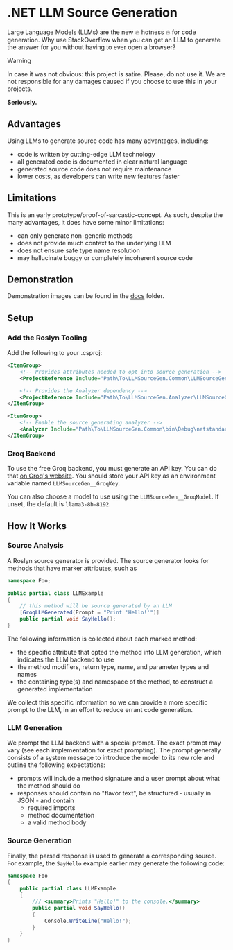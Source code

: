 # .NET LLM Source Generation

Large Language Models (LLMs) are the new 🔥 hotness 🔥 for code generation. Why use StackOverflow when you can
get an LLM to generate the answer for you without having to ever open a browser?

> [!WARNING]  
> In case it was not obvious: this project is satire. Please, do not use it. We are 
> not responsible for any damages caused if you choose to use this in your projects.
>
> **Seriously.**

## Advantages

Using LLMs to generate source code has many advantages, including:

- code is written by cutting-edge LLM technology
- all generated code is documented in clear natural language
- generated source code does not require maintenance
- lower costs, as developers can write new features faster

## Limitations

This is an early prototype/proof-of-sarcastic-concept. As such, despite the many advantages, it
does have some minor limitations:

- can only generate non-generic methods
- does not provide much context to the underlying LLM
- does not ensure safe type name resolution
- may hallucinate buggy or completely incoherent source code

## Demonstration

Demonstration images can be found in the [docs](/docs) folder.

## Setup

### Add the Roslyn Tooling

Add the following to your .csproj:

```xml
<ItemGroup>
    <!-- Provides attributes needed to opt into source generation -->
    <ProjectReference Include="Path\To\LLMSourceGen.Common\LLMSourceGen.Common.csproj" />

    <!-- Provides the Analyzer dependency -->
    <ProjectReference Include="Path\To\LLMSourceGen.Analyzer\LLMSourceGen.Analyzer.csproj" OutputItemType="Analyzer" ReferenceOutputAssembly="false" />
</ItemGroup>

<ItemGroup>
    <!-- Enable the source generating analyzer -->
    <Analyzer Include="Path\To\LLMSourceGen.Common\bin\Debug\netstandard2.0\LLMSourceGen.Common.dll"></Analyzer>
</ItemGroup>
```

### Groq Backend

To use the free Groq backend, you must generate an API key. You can do that [on Groq's website](https://console.groq.com/keys).
You should store your API key as an environment variable named `LLMSourceGen__GroqKey`. 

You can also choose a model to use using the `LLMSourceGen__GroqModel`. If unset, the default is `llama3-8b-8192`.

## How It Works

### Source Analysis

A Roslyn source generator is provided. The source generator looks for methods that have marker attributes, such as
```cs
namespace Foo;

public partial class LLMExample
{
    // this method will be source generated by an LLM
    [GroqLLMGenerated(Prompt = "Print 'Hello!'")]
    public partial void SayHello();
}
```

The following information is collected about each marked method:

- the specific attribute that opted the method into LLM generation, which indicates the LLM backend to use
- the method modifiers, return type, name, and parameter types and names
- the containing type(s) and namespace of the method, to construct a generated implementation

We collect this specific information so we can provide a more specific prompt to the LLM, in an effort to
reduce errant code generation.

### LLM Generation

We prompt the LLM backend with a special prompt. The exact prompt may vary (see each implementation for exact prompting).
The prompt generally consists of a system message to introduce the model to its new role and outline the following expectations:

- prompts will include a method signature and a user prompt about what the method should do
- responses should contain no "flavor text", be structured - usually in JSON - and contain
  - required imports
  - method documentation
  - a valid method body

### Source Generation

Finally, the parsed response is used to generate a corresponding source. For example, the `SayHello` example
earlier may generate the following code:

```cs
namespace Foo
{
    public partial class LLMExample
    {
        /// <summary>Prints "Hello!" to the console.</summary>
        public partial void SayHello()
        {
            Console.WriteLine("Hello!");
        }
    } 
}
```

